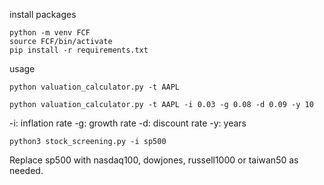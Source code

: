 install packages

```
python -m venv FCF
source FCF/bin/activate
pip install -r requirements.txt
```

usage 
```
python valuation_calculator.py -t AAPL
```

```
python valuation_calculator.py -t AAPL -i 0.03 -g 0.08 -d 0.09 -y 10
```
-i: inflation rate
-g: growth rate
-d: discount rate
-y: years


```
python3 stock_screening.py -i sp500
```

Replace sp500 with nasdaq100, dowjones, russell1000 or taiwan50 as needed.
